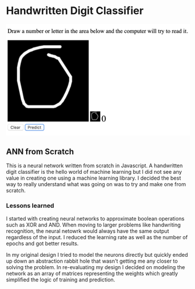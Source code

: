 # Handwritten Digit Classifier

![Screenshot](ann_screenshot.png)

## ANN from Scratch

This is a neural network written from scratch in Javascript. A handwritten digit
classifier is the hello world of machine learning but I did not see any value in
creating one using a machine learning library. I decided the best way to really
understand what was going on was to try and make one from scratch.

### Lessons learned

I started with creating neural networks to approximate boolean operations such
as XOR and AND. When moving to larger problems like handwriting recognition, the
neural netowrk would always have the same output regardless of the input. I reduced
the learning rate as well as the number of epochs and got better results.

In my original design I tried to model the neurons directly but quickly ended up
down an abstraction rabbit hole that wasn't getting me any closer to solving the
problem. In re-evaluating my design I decided on modeling the network as an array
of matrices representing the weights which greatly simplified the logic of training
and prediction.
